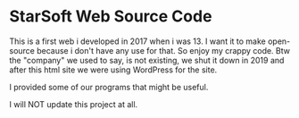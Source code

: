 # StarSoft Web Source Code
This is a first web i developed in 2017 when i was 13. I want it to make open-source because i don't have any use for that. So enjoy my crappy code. Btw the "company" we used to say, is not existing, we shut it down in 2019 and after this html site we were using WordPress for the site.

I provided some of our programs that might be useful.

I will NOT update this project at all.
